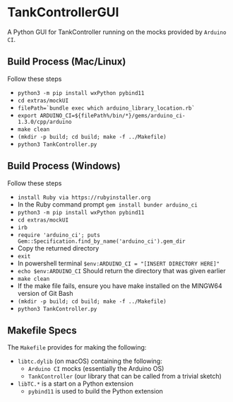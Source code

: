 # TankControllerGUI
A Python GUI for TankController running on the mocks provided by `Arduino CI`.

## Build Process (Mac/Linux)
Follow these steps
* `python3 -m pip install wxPython pybind11`
* `cd extras/mockUI`
* ``filePath=`bundle exec which arduino_library_location.rb` ``
* `export ARDUINO_CI=${filePath%/bin/*}/gems/arduino_ci-1.3.0/cpp/arduino`
* `make clean`
* `(mkdir -p build; cd build; make -f ../Makefile)`
* `python3 TankController.py`

## Build Process (Windows)
Follow these steps
* `install Ruby via https://rubyinstaller.org`
* In the Ruby command prompt `gem install bunder arduino_ci`
* `python3 -m pip install wxPython pybind11`
* `cd extras/mockUI`
* `irb`
* `require 'arduino_ci'; puts Gem::Specification.find_by_name('arduino_ci').gem_dir`
* Copy the returned directory
* `exit`
* In powershell terminal `$env:ARDUINO_CI = "[INSERT DIRECTORY HERE]"`
* `echo $env:ARDUINO_CI` Should return the directory that was given earlier
* `make clean`
* If the make file fails, ensure you have make installed on the MINGW64 version of Git Bash
* `(mkdir -p build; cd build; make -f ../Makefile)`
* `python3 TankController.py`

## Makefile Specs
The `Makefile` provides for making the following:
* `libtc.dylib` (on macOS) containing the following:
  * `Arduino CI` mocks (essentially the Arduino OS)
  * `TankController` (our library that can be called from a trivial sketch)
* `libTC.*` is a start on a Python extension
  * `pybind11` is used to build the Python extension
